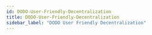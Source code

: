```yaml
---
id: DODO-User-Friendly-Decentralization
title: DODO-User-Friendly-Decentralization
sidebar_label: "DODO User Friendly Decentralization"
---
```

